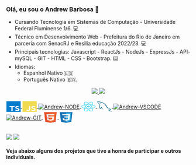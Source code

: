 ### Olá, eu sou o Andrew Barbosa 👋

* Cursando Tecnologia em Sistemas de Computação - Universidade Federal Fluminense 1/6. 💻
* Técnico em Desenvolvimento Web - Prefeitura do Rio de Janeiro em parceria com SenacRJ e Resilia educação 2022/23. 💻
* Principais tecnologias: Javascript - ReactJs - NodeJs - ExpressJs - API-  mySQL - GIT - HTML - CSS - Bootstrap. ⌨️
* Idiomas:  
  * Espanhol Nativo 🇪🇸   
  * Português Nativo 🇧🇷.

<div align="center">
  <a href="https://www.linkedin.com/in/andrewderas/">
  <img height="150em" src="https://github-readme-stats.vercel.app/api?username=AndrewDeras&show_icons=true&theme=tokyonight&include_all_commits=true&count_private=true"/>
  <img height="150em" src="https://github-readme-stats.vercel.app/api/top-langs/?username=AndrewDeras&layout=compact&langs_count=7&theme=tokyonight"/>
</div>
  <div style="display: inline_block"><br>
   <img align="center" alt="Andrew-Js" height="30" width="40" src="https://raw.githubusercontent.com/devicons/devicon/master/icons/typescript/typescript-plain.svg">
  <img align="center" alt="Andrew-Js" height="30" width="40" src="https://raw.githubusercontent.com/devicons/devicon/master/icons/javascript/javascript-plain.svg">
   <img align="center" alt="Andrew-NODE" height="30" width="40" src="https://cdn.jsdelivr.net/gh/devicons/devicon/icons/nodejs/nodejs-original.svg">
     <img align="center" alt="Andrew-React" height="30" width="40" src="https://raw.githubusercontent.com/devicons/devicon/master/icons/react/react-original.svg">
        <img align="center" alt="Andrew-MYSQL" height="30" width="40" src="https://raw.githubusercontent.com/devicons/devicon/master/icons/mysql/mysql-original.svg">
   <img align="center" alt="Andrew-VSCODE" height="30" width="40" src="https://cdn.jsdelivr.net/gh/devicons/devicon/icons/vscode/vscode-original.svg">
   <img align="center" alt="Andrew-GIT" height="30" width="40" src="https://cdn.jsdelivr.net/gh/devicons/devicon/icons/git/git-original.svg">
  <img align="center" alt="Andrew-HTML" height="30" width="40" src="https://raw.githubusercontent.com/devicons/devicon/master/icons/html5/html5-original.svg">
  <img align="center" alt="Andrew-CSS" height="30" width="40" src="https://raw.githubusercontent.com/devicons/devicon/master/icons/css3/css3-original.svg">

</div>
  
   ##
  
<div> 
  <a href="https://www.linkedin.com/in/andrewderas/" target="_blank"><img src="https://img.shields.io/badge/-LinkedIn-%230077B5?style=for-the-badge&logo=linkedin&logoColor=white" target="_blank"></a>
  <a href = "mailto:andrewderas7@gmail.com"><img src="https://img.shields.io/badge/-Gmail-%23333?style=for-the-badge&logo=gmail&logoColor=white" target="_blank"></a>
</div>

 #### Veja abaixo alguns dos projetos que tive a honra de participar e outros individuais.
